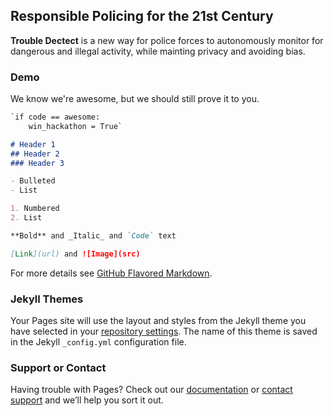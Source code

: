 ## Responsible Policing for the 21st Century

**Trouble Dectect** is a new way for police forces to autonomously monitor for dangerous and illegal activity, while mainting privacy and avoiding bias.


### Demo

We know we're awesome, but we should still prove it to you.

```markdown
`if code == awesome:
    win_hackathon = True`

# Header 1
## Header 2
### Header 3

- Bulleted
- List

1. Numbered
2. List

**Bold** and _Italic_ and `Code` text

[Link](url) and ![Image](src)
```

For more details see [GitHub Flavored Markdown](https://guides.github.com/features/mastering-markdown/).

### Jekyll Themes

Your Pages site will use the layout and styles from the Jekyll theme you have selected in your [repository settings](https://github.com/fullhammer/TPS_Hack/settings). The name of this theme is saved in the Jekyll `_config.yml` configuration file.

### Support or Contact

Having trouble with Pages? Check out our [documentation](https://help.github.com/categories/github-pages-basics/) or [contact support](https://github.com/contact) and we’ll help you sort it out.
